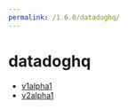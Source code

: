 ```yaml
---
permalink: /1.6.0/datadoghq/
---
```


# datadoghq



* [v1alpha1](v1alpha1/index.md)
* [v2alpha1](v2alpha1/index.md)